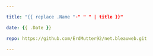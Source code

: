 ```yaml
---

title: "{{ replace .Name "-" " " | title }}"

date: {{ .Date }}

repo: https://github.com/ErdMutter92/net.bleauweb.git

---
```

